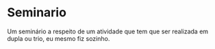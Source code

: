 # Seminario

Um seminário a respeito de um atividade que tem que ser realizada em dupla ou trio, eu mesmo fiz sozinho. 
